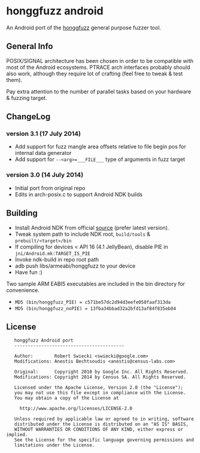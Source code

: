 honggfuzz android
=================

An Android port of the [honggfuzz](https://code.google.com/p/honggfuzz/) general purpose fuzzer tool.

## General Info

POSIX/SIGNAL architecture has been chosen in order to be compatible with most of the Android ecosystems. PTRACE arch interfaces probably should also work, although they require lot of crafting (feel free to tweak & test them).


Pay extra attention to the number of parallel tasks based on your hardware & fuzzing target.

## ChangeLog

### version 3.1 (17 July 2014)
* Add support for fuzz mangle area offsets relative to file begin pos for internal data generator
* Add support for `--<arg>=___FILE___` type of arguments in fuzz target

### version 3.0 (14 July 2014)
* Initial port from original repo
* Edits in arch-posix.c to support Android NDK builds

## Building

* Install Android NDK from official [source](https://developer.android.com/tools/sdk/ndk/index.html) (prefer latest version).
* Tweak system path to include NDK root, `build/tools` & `prebuilt/<target>/bin`
* If compiling for devices < API 16 (4.1 JellyBean), disable PIE in `jni/Android.mk:TARGET_IS_PIE`
* Invoke ndk-build in repo root path
* adb push libs/armeabi/honggfuzz to your device
* Have fun :)


Two sample ARM EABI5 executables are included in the bin directory for convenience.

* `MD5 (bin/honggfuzz_PIE) = c571be57dc2d94d3eefe058faaf313da`
* `MD5 (bin/honggfuzz_noPIE) = 13fba34bbad32a2bfd13af84f835eb84`

## License
```
   honggfuzz Android port
   -----------------------------------------

   Author:        Robert Swiecki <swiecki@google.com>
   Modifications: Anestis Bechtsoudis <anestis@census-labs.com>

   Original:      Copyright 2010 by Google Inc. All Rights Reserved.
   Modifications: Copyright 2014 by Census SA. All Rights Reserved.

   Licensed under the Apache License, Version 2.0 (the "License");
   you may not use this file except in compliance with the License.
   You may obtain a copy of the License at

     http://www.apache.org/licenses/LICENSE-2.0

   Unless required by applicable law or agreed to in writing, software
   distributed under the License is distributed on an "AS IS" BASIS,
   WITHOUT WARRANTIES OR CONDITIONS OF ANY KIND, either express or implied.
   See the License for the specific language governing permissions and
   limitations under the License.
```
